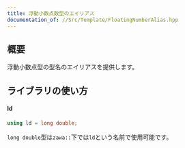 ```yaml
---
title: 浮動小数点数型のエイリアス
documentation_of: //Src/Template/FloatingNumberAlias.hpp
---
```


## 概要

浮動小数点型の型名のエイリアスを提供します。


## ライブラリの使い方

#### ld

```cpp
using ld = long double;
```

`long double`型は`zawa::`下では`ld`という名前で使用可能です。
